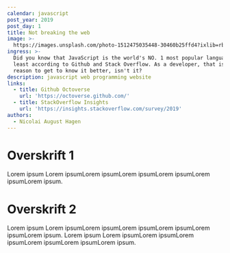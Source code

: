 ```yaml
---
calendar: javascript
post_year: 2019
post_day: 1
title: Not breaking the web
image: >-
  https://images.unsplash.com/photo-1512475035448-30460b25ffd4?ixlib=rb-1.2.1&ixid=eyJhcHBfaWQiOjEyMDd9&auto=format&fit=crop&w=2250&q=80
ingress: >-
  Did you know that JavaScript is the world's NO. 1 most popular language? At
  least according to Github and Stack Overflow. As a developer, that is a huge
  reason to get to know it better, isn't it?
description: javascript web programming website
links:
  - title: Github Octoverse
    url: 'https://octoverse.github.com/'
  - title: StackOverflow Insights
    url: 'https://insights.stackoverflow.com/survey/2019'
authors:
  - Nicolai August Hagen
---
```

# Overskrift 1

Lorem ipsum Lorem ipsumLorem ipsumLorem ipsumLorem ipsumLorem ipsumLorem ipsum.

# Overskrift 2

Lorem ipsum Lorem ipsumLorem ipsumLorem ipsumLorem ipsumLorem ipsumLorem ipsum. Lorem ipsum Lorem ipsumLorem ipsumLorem ipsumLorem ipsumLorem ipsumLorem ipsum.
